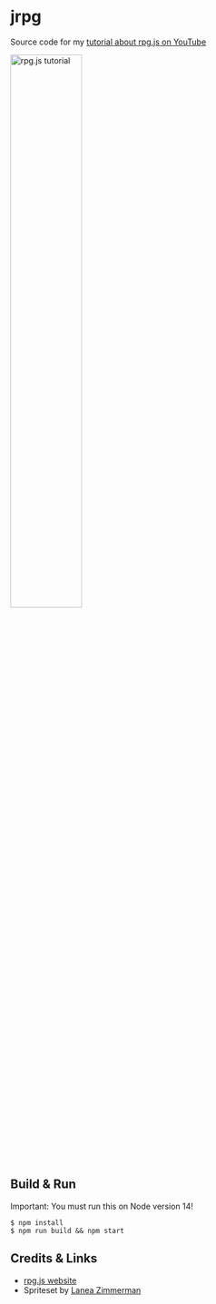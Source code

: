 # jrpg

Source code for my [tutorial about rpg.js on YouTube](https://www.youtube.com/playlist?list=PL40eI71mtCmaa_5sV8T3pNwMaYt1S3mGT)

<a href="https://www.youtube.com/playlist?list=PL40eI71mtCmaa_5sV8T3pNwMaYt1S3mGT"><img width="50%" style="width: 50%" src="https://user-images.githubusercontent.com/3787662/151682163-5125951c-50e7-4f43-a8c2-b76a04d1b398.jpg" alt="rpg.js tutorial"></a>


## Build & Run

Important: You must run this on Node version 14!

```
$ npm install
$ npm run build && npm start
```

## Credits & Links

- [rpg.js website](https://rpgjs.dev)
- Spriteset by [Lanea Zimmerman](https://opengameart.org/content/tiny-16-basic)
